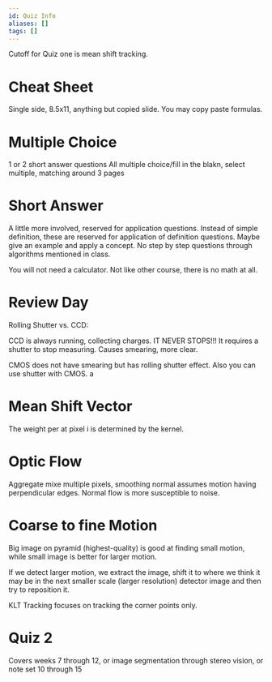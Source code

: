 ```yaml
---
id: Quiz Info
aliases: []
tags: []
---
```


Cutoff for Quiz one is mean shift tracking.

# Cheat Sheet

Single side, 8.5x11, anything but copied slide. You may copy paste formulas.

# Multiple Choice

1 or 2 short answer questions
All multiple choice/fill in the blakn, select multiple, matching
around 3 pages

# Short Answer

A little more involved, reserved for application questions. Instead of simple definition, these are reserved for application of definition questions. Maybe give an example and apply a concept.
No step by step questions through algorithms mentioned in class.

You will not need a calculator. Not like other course, there is no math at all.

# Review Day

Rolling Shutter vs. CCD:

CCD is always running, collecting charges. IT NEVER STOPS!!! It requires a shutter to stop measuring. Causes smearing, more clear.

CMOS does not have smearing but has rolling shutter effect. Also you can use shutter with CMOS. a

# Mean Shift Vector

The weight per at pixel i is determined by the kernel.

# Optic Flow

Aggregate mixe multiple pixels, smoothing
normal assumes motion having perpendicular edges. Normal flow is more susceptible to noise.

# Coarse to fine Motion

Big image on pyramid (highest-quality) is good at finding small motion, while small image is better for larger motion.

If we detect larger motion, we extract the image, shift it to where we think it may be in the next smaller scale (larger resolution) detector image and then try to reposition it.

KLT Tracking focuses on tracking the corner points only.

# Quiz 2

Covers weeks 7 through 12, or image segmentation through stereo vision, or note set 10 through 15